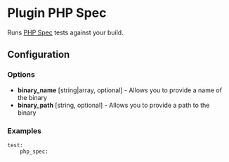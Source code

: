 Plugin PHP Spec
===============

Runs [PHP Spec](http://www.phpspec.net/) tests against your build.

Configuration
-------------

### Options

* **binary_name** [string|array, optional] - Allows you to provide a name of the binary
* **binary_path** [string, optional] - Allows you to provide a path to the binary

### Examples

```
test:
    php_spec:
```
